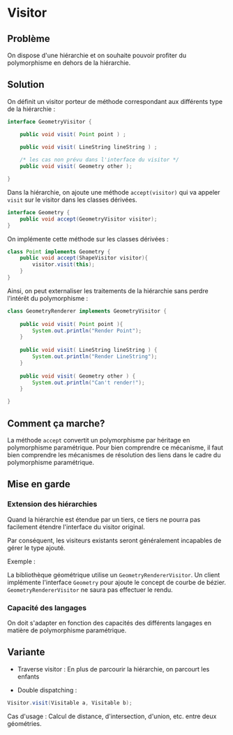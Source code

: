 # Visitor

## Problème

On dispose d'une hiérarchie et on souhaite pouvoir profiter du polymorphisme en dehors de la hiérarchie.

## Solution

On définit un visitor porteur de méthode correspondant aux différents
type de la hiérarchie :

```java
interface GeometryVisitor {

    public void visit( Point point ) ;
    
    public void visit( LineString lineString ) ;

    /* les cas non prévu dans l'interface du visitor */
    public void visit( Geometry other );

}
```

Dans la hiérarchie, on ajoute une méthode `accept(visitor)` qui va appeler
`visit` sur le visitor dans les classes dérivées.

```java
interface Geometry {
    public void accept(GeometryVisitor visitor);
}
```

On implémente cette méthode sur les classes dérivées :

```java
class Point implements Geometry {
    public void accept(ShapeVisitor visitor){
        visitor.visit(this);
    }
}
```

Ainsi, on peut externaliser les traitements de la hiérarchie sans
perdre l'intérêt du polymorphisme :

```java
class GeometryRenderer implements GeometryVisitor {
    
    public void visit( Point point ){
        System.out.println("Render Point");
    }
    
    public void visit( LineString lineString ) {
        System.out.println("Render LineString");
    }
    
    public void visit( Geometry other ) {
        System.out.println("Can't render!");
    }

}
```

## Comment ça marche?

La méthode `accept` convertit un polymorphisme par héritage en polymorphisme
paramétrique. Pour bien comprendre ce mécanisme, il faut bien comprendre
les mécanismes de résolution des liens dans le cadre du polymorphisme paramétrique.


## Mise en garde

### Extension des hiérarchies

Quand la hiérarchie est étendue par un tiers, ce tiers ne pourra pas facilement
étendre l'interface du visitor original.

Par conséquent, les visiteurs existants seront généralement incapables de gérer 
le type ajouté.

Exemple : 

La bibliothèque géométrique utilise un `GeometryRendererVisitor`. Un
client implémente l'interface `Geometry` pour ajoute le concept de courbe 
de bézier. `GeometryRendererVisitor` ne saura pas effectuer le rendu.

### Capacité des langages

On doit s'adapter en fonction des capacités des différents langages en
matière de polymorphisme paramétrique.

## Variante

* Traverse visitor : En plus de parcourir la hiérarchie, on parcourt les enfants

* Double dispatching : 

```java
Visitor.visit(Visitable a, Visitable b);
```

Cas d'usage : Calcul de distance, d'intersection, d'union, etc. entre deux géométries.



